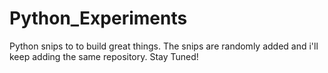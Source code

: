 # Python_Experiments
Python snips to to build great things. The snips are randomly added and i'll keep adding the same repository. Stay Tuned! 
